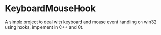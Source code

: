 # KeyboardMouseHook
A simple project to deal with keyboard and mouse event handling on win32 using hooks, implement in C++ and Qt. 
